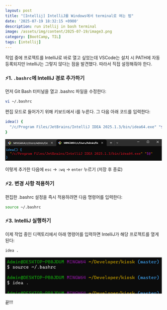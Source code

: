 ```yaml
---
layout: post
title: "[Intellij] IntelliJ를 Windows에서 terminal로 여는 법"
date: '2025-07-19 18:32:15 +0900'
description: run itellij in bash terminal
image: /assets/img/content/2025-07-19/image3.png
category: [BootCamp, TIL] 
tags: [intellij]
---
```


작업 중에 프로젝트를 IntelliJ로 바로 열고 싶었는데 VSCode는 설치 시 PATH에 자동 등록되지만 IntelliJ는 그렇지 않다는 점을 발견했다. 따라서 직접 설정해줘야 한다.

### ⚡1. `.bashrc`에 IntelliJ 경로 추가하기
먼저 Git Bash 터미널을 열고 .bashrc 파일을 수정한다:

``` bash
vi ~/.bashrc
```

편집 모드로 들어가기 위해 키보드에서 i를 누른다. 그 다음 아래 코드를 입력한다:

``` bash
idea() {
  "/c/Program Files/JetBrains/IntelliJ IDEA 2025.1.3/bin/idea64.exe" "$@"
}
```

![example](/assets/img/content/2025-07-19/image.png)

이렇게 추가한 다음에 `esc` -> `:wq` -> `enter` 누르기 (저장 후 종료)

### ⚡2. 변경 사항 적용하기
편집한 .bashrc 설정을 즉시 적용하려면 다음 명령어를 입력한다:

``` bash
source ~/.bashrc
```

### ⚡3. IntelliJ 실행하기
이제 작업 중인 디렉토리에서 아래 명령어를 입력하면 IntelliJ가 해당 프로젝트를 열게 된다:

``` bash
idea .
```

![example2](/assets/img/content/2025-07-19/image2.png)

끝!!!